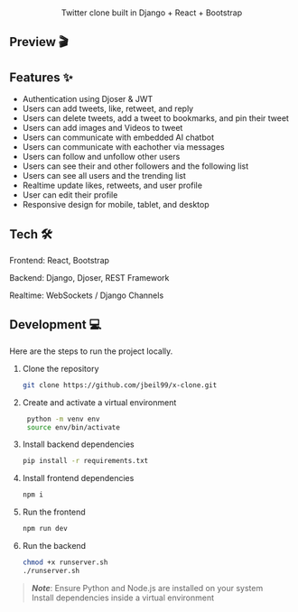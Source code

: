 <br />

<p align="center">
  Twitter clone built in Django + React + Bootstrap
</p>

## Preview 🎬


## Features ✨

- Authentication using Djoser & JWT 
- Users can add tweets, like, retweet, and reply
- Users can delete tweets, add a tweet to bookmarks, and pin their tweet
- Users can add images and Videos to tweet
- Users can communicate with embedded AI chatbot
- Users can communicate with eachother via messages
- Users can follow and unfollow other users
- Users can see their and other followers and the following list
- Users can see all users and the trending list
- Realtime update likes, retweets, and user profile
- User can edit their profile
- Responsive design for mobile, tablet, and desktop

## Tech 🛠

Frontend: React, Bootstrap

Backend: Django, Djoser, REST Framework

Realtime: WebSockets / Django Channels


## Development 💻

Here are the steps to run the project locally.

1. Clone the repository

   ```bash
   git clone https://github.com/jbeil99/x-clone.git
   ```

1. Create and activate a virtual environment
   ```bash
    python -m venv env
    source env/bin/activate
   ```

1. Install backend dependencies

   ```bash
   pip install -r requirements.txt
   ```
1. Install frontend dependencies

   ```bash
   npm i
   ```

1. Run the frontend

   ```bash
   npm run dev    
   ``` 

1. Run the backend

   ```bash
   chmod +x runserver.sh 
   ./runserver.sh 
   ``` 

> **_Note_**: Ensure Python and Node.js are installed on your system <br>Install dependencies inside a virtual environment


